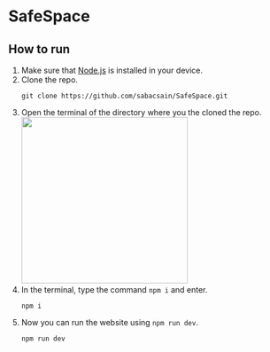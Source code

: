 # SafeSpace

## How to run
1. Make sure that [Node.js](https://nodejs.org/en/download) is installed in your device.
2. Clone the repo.
   ```
   git clone https://github.com/sabacsain/SafeSpace.git
   ```
3. Open the terminal of the directory where you the cloned the repo.
   <img src="https://github.com/sabacsain/SafeSpace/assets/72639946/6a1afbfa-a1af-4ba1-ba22-c45fcf89f053" height="300"/>
4. In the terminal, type the command `npm i` and enter.
   ```
   npm i
   ```
5. Now you can run the website using `npm run dev`.
   ```
   npm run dev
   ```
